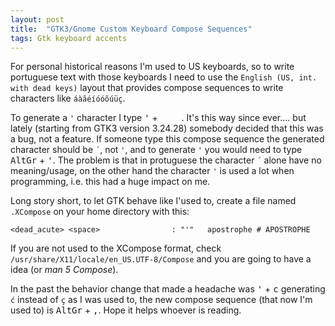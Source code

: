 ```yaml
---
layout: post
title:  "GTK3/Gnome Custom Keyboard Compose Sequences"
tags: Gtk keyboard accents
---
```


For personal historical reasons I'm used to US keyboards, so to write portuguese text with those keyboards I need to use the `English (US, int. with dead keys)` layout that provides compose sequences to write characters like `áàãéíóóõúüç`.

To generate a `'` character I type <kbd>'</kbd> + <kbd>&nbsp;&nbsp;&nbsp;&nbsp;</kbd>. It's this way since ever.... but lately (starting from GTK3 version 3.24.28) somebody decided that this was a bug, not a feature. If someone type this compose sequence the generated character should be `´`, not `'`, and to generate `'` you would need to type <kbd>AltGr</kbd> + <kbd>'</kbd>. The problem is that in protuguese the character `´` alone have no meaning/usage, on the other hand the character `'` is used a lot when programming, i.e. this had a huge impact on me.

Long story short, to let GTK behave like I'used to, create a file named `.XCompose` on your home directory with this:

```
<dead_acute> <space>                : "'"   apostrophe # APOSTROPHE
```

If you are not used to the XCompose format, check `/usr/share/X11/locale/en_US.UTF-8/Compose` and you are going to have a idea (or _man 5 Compose_).

In the past the behavior change that made a headache was <kbd>'</kbd> + <kbd>c</kbd> generating `ć` instead of `ç` as I was used to, the new compose sequence (that now I'm used to) is <kbd>AltGr</kbd> + <kbd>,</kbd>. Hope it helps whoever is reading.
